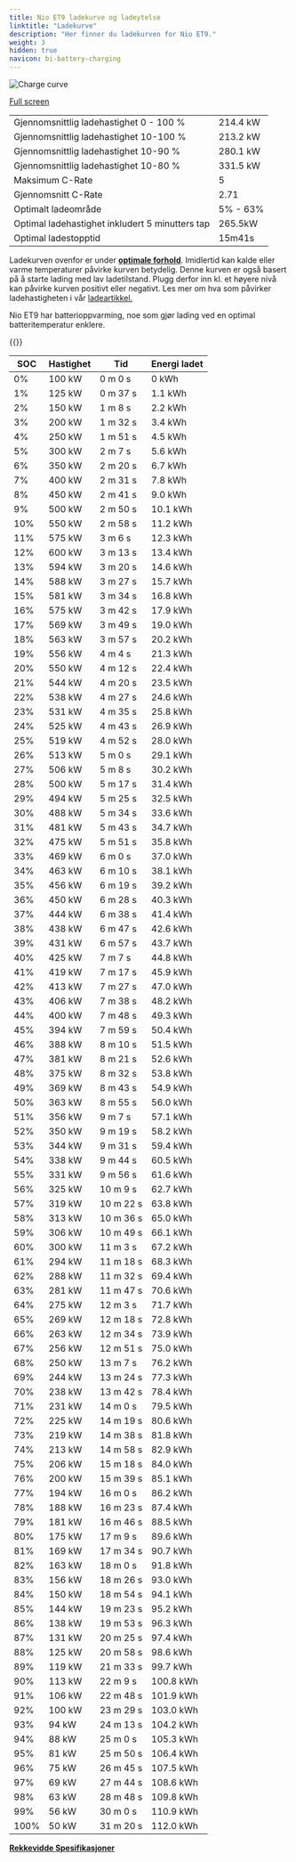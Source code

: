 ```yaml
---
title: Nio ET9 ladekurve og ladeytelse
linktitle: "Ladekurve"
description: "Her finner du ladekurven for Nio ET9."
weight: 3
hidden: true
navicon: bi-battery-charging
---
```

<!-- markdownlint-disable MD033 -->
<img src="../chargingcurve.svg" alt="Charge curve" class="img-fluid">

[Full screen](../chargingcurve.svg)


<table class="table table-striped border">
<tbody>
<tr>
<td>Gjennomsnittlig ladehastighet 0 - 100 %</td><td>214.4 kW</td>
</tr>
<tr>
<td>Gjennomsnittlig ladehastighet 10-100 %</td><td>213.2 kW</td>
</tr>
<tr>
<td>Gjennomsnittlig ladehastighet 10-90 %</td><td>280.1 kW</td>
</tr>
<tr>
<td>Gjennomsnittlig ladehastighet 10-80 %</td><td>331.5 kW</td>
</tr>
<tr>
<td>Maksimum C-Rate</td><td>5</td>
</tr>
<tr>
<td>Gjennomsnitt C-Rate</td><td>2.71</td>
</tr>
<tr>
<td>Optimalt ladeområde</td><td>5% - 63%</td>
</tr>
<tr>
<td>Optimal ladehastighet inkludert 5 minutters tap</td><td>265.5kW</td>
</tr>
<tr>
<td>Optimal ladestopptid</td><td>15m41s</td>
</tr>
</tbody>
</table>


Ladekurven ovenfor er under **[optimale forhold](../../../../../technology/battery/charging/#temperatur)**. Imidlertid kan kalde eller varme temperaturer påvirke kurven betydelig. Denne kurven er også basert på å starte lading med lav ladetilstand. Plugg derfor inn kl. et høyere nivå kan påvirke kurven positivt eller negativt. Les mer om hva som påvirker ladehastigheten i vår [ladeartikkel.](../../../../../technology/battery/charging/)


Nio ET9 har batterioppvarming, noe som gjør lading ved en optimal batteritemperatur enklere.


{{<evkxdisplayaddarticle />}}
<table class="table table-striped border">
<thead>
<tr><th>SOC</th><th>Hastighet</th><th>Tid</th><th>Energi ladet</th></tr>
</thead>
<tbody>
<tr>
<td>0%</td><td>100 kW</td><td> 0 m 0 s </td><td>0 kWh </td>
</tr>
<tr>
<td>1%</td><td>125 kW</td><td> 0 m 37 s </td><td>1.1 kWh </td>
</tr>
<tr>
<td>2%</td><td>150 kW</td><td> 1 m 8 s </td><td>2.2 kWh </td>
</tr>
<tr>
<td>3%</td><td>200 kW</td><td> 1 m 32 s </td><td>3.4 kWh </td>
</tr>
<tr>
<td>4%</td><td>250 kW</td><td> 1 m 51 s </td><td>4.5 kWh </td>
</tr>
<tr>
<td>5%</td><td>300 kW</td><td> 2 m 7 s </td><td>5.6 kWh </td>
</tr>
<tr>
<td>6%</td><td>350 kW</td><td> 2 m 20 s </td><td>6.7 kWh </td>
</tr>
<tr>
<td>7%</td><td>400 kW</td><td> 2 m 31 s </td><td>7.8 kWh </td>
</tr>
<tr>
<td>8%</td><td>450 kW</td><td> 2 m 41 s </td><td>9.0 kWh </td>
</tr>
<tr>
<td>9%</td><td>500 kW</td><td> 2 m 50 s </td><td>10.1 kWh </td>
</tr>
<tr>
<td>10%</td><td>550 kW</td><td> 2 m 58 s </td><td>11.2 kWh </td>
</tr>
<tr>
<td>11%</td><td>575 kW</td><td> 3 m 6 s </td><td>12.3 kWh </td>
</tr>
<tr>
<td>12%</td><td>600 kW</td><td> 3 m 13 s </td><td>13.4 kWh </td>
</tr>
<tr>
<td>13%</td><td>594 kW</td><td> 3 m 20 s </td><td>14.6 kWh </td>
</tr>
<tr>
<td>14%</td><td>588 kW</td><td> 3 m 27 s </td><td>15.7 kWh </td>
</tr>
<tr>
<td>15%</td><td>581 kW</td><td> 3 m 34 s </td><td>16.8 kWh </td>
</tr>
<tr>
<td>16%</td><td>575 kW</td><td> 3 m 42 s </td><td>17.9 kWh </td>
</tr>
<tr>
<td>17%</td><td>569 kW</td><td> 3 m 49 s </td><td>19.0 kWh </td>
</tr>
<tr>
<td>18%</td><td>563 kW</td><td> 3 m 57 s </td><td>20.2 kWh </td>
</tr>
<tr>
<td>19%</td><td>556 kW</td><td> 4 m 4 s </td><td>21.3 kWh </td>
</tr>
<tr>
<td>20%</td><td>550 kW</td><td> 4 m 12 s </td><td>22.4 kWh </td>
</tr>
<tr>
<td>21%</td><td>544 kW</td><td> 4 m 20 s </td><td>23.5 kWh </td>
</tr>
<tr>
<td>22%</td><td>538 kW</td><td> 4 m 27 s </td><td>24.6 kWh </td>
</tr>
<tr>
<td>23%</td><td>531 kW</td><td> 4 m 35 s </td><td>25.8 kWh </td>
</tr>
<tr>
<td>24%</td><td>525 kW</td><td> 4 m 43 s </td><td>26.9 kWh </td>
</tr>
<tr>
<td>25%</td><td>519 kW</td><td> 4 m 52 s </td><td>28.0 kWh </td>
</tr>
<tr>
<td>26%</td><td>513 kW</td><td> 5 m 0 s </td><td>29.1 kWh </td>
</tr>
<tr>
<td>27%</td><td>506 kW</td><td> 5 m 8 s </td><td>30.2 kWh </td>
</tr>
<tr>
<td>28%</td><td>500 kW</td><td> 5 m 17 s </td><td>31.4 kWh </td>
</tr>
<tr>
<td>29%</td><td>494 kW</td><td> 5 m 25 s </td><td>32.5 kWh </td>
</tr>
<tr>
<td>30%</td><td>488 kW</td><td> 5 m 34 s </td><td>33.6 kWh </td>
</tr>
<tr>
<td>31%</td><td>481 kW</td><td> 5 m 43 s </td><td>34.7 kWh </td>
</tr>
<tr>
<td>32%</td><td>475 kW</td><td> 5 m 51 s </td><td>35.8 kWh </td>
</tr>
<tr>
<td>33%</td><td>469 kW</td><td> 6 m 0 s </td><td>37.0 kWh </td>
</tr>
<tr>
<td>34%</td><td>463 kW</td><td> 6 m 10 s </td><td>38.1 kWh </td>
</tr>
<tr>
<td>35%</td><td>456 kW</td><td> 6 m 19 s </td><td>39.2 kWh </td>
</tr>
<tr>
<td>36%</td><td>450 kW</td><td> 6 m 28 s </td><td>40.3 kWh </td>
</tr>
<tr>
<td>37%</td><td>444 kW</td><td> 6 m 38 s </td><td>41.4 kWh </td>
</tr>
<tr>
<td>38%</td><td>438 kW</td><td> 6 m 47 s </td><td>42.6 kWh </td>
</tr>
<tr>
<td>39%</td><td>431 kW</td><td> 6 m 57 s </td><td>43.7 kWh </td>
</tr>
<tr>
<td>40%</td><td>425 kW</td><td> 7 m 7 s </td><td>44.8 kWh </td>
</tr>
<tr>
<td>41%</td><td>419 kW</td><td> 7 m 17 s </td><td>45.9 kWh </td>
</tr>
<tr>
<td>42%</td><td>413 kW</td><td> 7 m 27 s </td><td>47.0 kWh </td>
</tr>
<tr>
<td>43%</td><td>406 kW</td><td> 7 m 38 s </td><td>48.2 kWh </td>
</tr>
<tr>
<td>44%</td><td>400 kW</td><td> 7 m 48 s </td><td>49.3 kWh </td>
</tr>
<tr>
<td>45%</td><td>394 kW</td><td> 7 m 59 s </td><td>50.4 kWh </td>
</tr>
<tr>
<td>46%</td><td>388 kW</td><td> 8 m 10 s </td><td>51.5 kWh </td>
</tr>
<tr>
<td>47%</td><td>381 kW</td><td> 8 m 21 s </td><td>52.6 kWh </td>
</tr>
<tr>
<td>48%</td><td>375 kW</td><td> 8 m 32 s </td><td>53.8 kWh </td>
</tr>
<tr>
<td>49%</td><td>369 kW</td><td> 8 m 43 s </td><td>54.9 kWh </td>
</tr>
<tr>
<td>50%</td><td>363 kW</td><td> 8 m 55 s </td><td>56.0 kWh </td>
</tr>
<tr>
<td>51%</td><td>356 kW</td><td> 9 m 7 s </td><td>57.1 kWh </td>
</tr>
<tr>
<td>52%</td><td>350 kW</td><td> 9 m 19 s </td><td>58.2 kWh </td>
</tr>
<tr>
<td>53%</td><td>344 kW</td><td> 9 m 31 s </td><td>59.4 kWh </td>
</tr>
<tr>
<td>54%</td><td>338 kW</td><td> 9 m 44 s </td><td>60.5 kWh </td>
</tr>
<tr>
<td>55%</td><td>331 kW</td><td> 9 m 56 s </td><td>61.6 kWh </td>
</tr>
<tr>
<td>56%</td><td>325 kW</td><td> 10 m 9 s </td><td>62.7 kWh </td>
</tr>
<tr>
<td>57%</td><td>319 kW</td><td> 10 m 22 s </td><td>63.8 kWh </td>
</tr>
<tr>
<td>58%</td><td>313 kW</td><td> 10 m 36 s </td><td>65.0 kWh </td>
</tr>
<tr>
<td>59%</td><td>306 kW</td><td> 10 m 49 s </td><td>66.1 kWh </td>
</tr>
<tr>
<td>60%</td><td>300 kW</td><td> 11 m 3 s </td><td>67.2 kWh </td>
</tr>
<tr>
<td>61%</td><td>294 kW</td><td> 11 m 18 s </td><td>68.3 kWh </td>
</tr>
<tr>
<td>62%</td><td>288 kW</td><td> 11 m 32 s </td><td>69.4 kWh </td>
</tr>
<tr>
<td>63%</td><td>281 kW</td><td> 11 m 47 s </td><td>70.6 kWh </td>
</tr>
<tr>
<td>64%</td><td>275 kW</td><td> 12 m 3 s </td><td>71.7 kWh </td>
</tr>
<tr>
<td>65%</td><td>269 kW</td><td> 12 m 18 s </td><td>72.8 kWh </td>
</tr>
<tr>
<td>66%</td><td>263 kW</td><td> 12 m 34 s </td><td>73.9 kWh </td>
</tr>
<tr>
<td>67%</td><td>256 kW</td><td> 12 m 51 s </td><td>75.0 kWh </td>
</tr>
<tr>
<td>68%</td><td>250 kW</td><td> 13 m 7 s </td><td>76.2 kWh </td>
</tr>
<tr>
<td>69%</td><td>244 kW</td><td> 13 m 24 s </td><td>77.3 kWh </td>
</tr>
<tr>
<td>70%</td><td>238 kW</td><td> 13 m 42 s </td><td>78.4 kWh </td>
</tr>
<tr>
<td>71%</td><td>231 kW</td><td> 14 m 0 s </td><td>79.5 kWh </td>
</tr>
<tr>
<td>72%</td><td>225 kW</td><td> 14 m 19 s </td><td>80.6 kWh </td>
</tr>
<tr>
<td>73%</td><td>219 kW</td><td> 14 m 38 s </td><td>81.8 kWh </td>
</tr>
<tr>
<td>74%</td><td>213 kW</td><td> 14 m 58 s </td><td>82.9 kWh </td>
</tr>
<tr>
<td>75%</td><td>206 kW</td><td> 15 m 18 s </td><td>84.0 kWh </td>
</tr>
<tr>
<td>76%</td><td>200 kW</td><td> 15 m 39 s </td><td>85.1 kWh </td>
</tr>
<tr>
<td>77%</td><td>194 kW</td><td> 16 m 0 s </td><td>86.2 kWh </td>
</tr>
<tr>
<td>78%</td><td>188 kW</td><td> 16 m 23 s </td><td>87.4 kWh </td>
</tr>
<tr>
<td>79%</td><td>181 kW</td><td> 16 m 46 s </td><td>88.5 kWh </td>
</tr>
<tr>
<td>80%</td><td>175 kW</td><td> 17 m 9 s </td><td>89.6 kWh </td>
</tr>
<tr>
<td>81%</td><td>169 kW</td><td> 17 m 34 s </td><td>90.7 kWh </td>
</tr>
<tr>
<td>82%</td><td>163 kW</td><td> 18 m 0 s </td><td>91.8 kWh </td>
</tr>
<tr>
<td>83%</td><td>156 kW</td><td> 18 m 26 s </td><td>93.0 kWh </td>
</tr>
<tr>
<td>84%</td><td>150 kW</td><td> 18 m 54 s </td><td>94.1 kWh </td>
</tr>
<tr>
<td>85%</td><td>144 kW</td><td> 19 m 23 s </td><td>95.2 kWh </td>
</tr>
<tr>
<td>86%</td><td>138 kW</td><td> 19 m 53 s </td><td>96.3 kWh </td>
</tr>
<tr>
<td>87%</td><td>131 kW</td><td> 20 m 25 s </td><td>97.4 kWh </td>
</tr>
<tr>
<td>88%</td><td>125 kW</td><td> 20 m 58 s </td><td>98.6 kWh </td>
</tr>
<tr>
<td>89%</td><td>119 kW</td><td> 21 m 33 s </td><td>99.7 kWh </td>
</tr>
<tr>
<td>90%</td><td>113 kW</td><td> 22 m 9 s </td><td>100.8 kWh </td>
</tr>
<tr>
<td>91%</td><td>106 kW</td><td> 22 m 48 s </td><td>101.9 kWh </td>
</tr>
<tr>
<td>92%</td><td>100 kW</td><td> 23 m 29 s </td><td>103.0 kWh </td>
</tr>
<tr>
<td>93%</td><td>94 kW</td><td> 24 m 13 s </td><td>104.2 kWh </td>
</tr>
<tr>
<td>94%</td><td>88 kW</td><td> 25 m 0 s </td><td>105.3 kWh </td>
</tr>
<tr>
<td>95%</td><td>81 kW</td><td> 25 m 50 s </td><td>106.4 kWh </td>
</tr>
<tr>
<td>96%</td><td>75 kW</td><td> 26 m 45 s </td><td>107.5 kWh </td>
</tr>
<tr>
<td>97%</td><td>69 kW</td><td> 27 m 44 s </td><td>108.6 kWh </td>
</tr>
<tr>
<td>98%</td><td>63 kW</td><td> 28 m 48 s </td><td>109.8 kWh </td>
</tr>
<tr>
<td>99%</td><td>56 kW</td><td> 30 m 0 s </td><td>110.9 kWh </td>
</tr>
<tr>
<td>100%</td><td>50 kW</td><td> 31 m 20 s </td><td>112.0 kWh </td>
</tr>
</tbody>
</table>

<div class="mt-3 mb-3">
<a href="../rangeandconsumption/" class="text-decoration-none text-black">
<strong><i class="bi-arrow-left"></i> Rekkevidde </strong>
</a>
<a href="../specifications/" class="text-decoration-none text-black float-end">
<strong>Spesifikasjoner <i class="bi-arrow-right"></i></strong>
</a>
</div>
